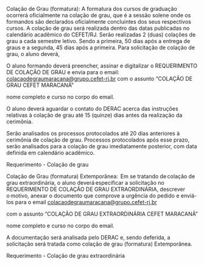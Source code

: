 Colação de Grau (formatura):
A formatura dos cursos de graduação ocorrerá oficialmente na colação de grau, que é a sessão solene onde os formandos são declarados oficialmente concluintes dos seus respectivos cursos. A colação de grau será realizada dentro das datas publicadas no calendário acadêmico do CEFET/RJ. Serão realizadas 2 (duas) colações de grau a cada semestre letivo. Sendo a primeira, 50 dias após a entrega de graus e a segunda, 45 dias após a primeira. Para solicitação de colação de grau, o aluno deverá,

O aluno formando deverá preencher, assinar e digitalizar o REQUERIMENTO DE COLAÇÃO DE GRAU e envia para o email: colacaodegraumaracana@grupo.cefet-rj.br
com o assunto “COLAÇÃO DE GRAU CEFET MARACANÃ”

nome completo e curso no corpo do email.

O aluno deverá aguardar o contato do DERAC acerca das instruções relativas à colação de grau até 15 (quinze) dias antes da realização da cerimônia.

Serão analisados os processos protocolados até 20 dias anteriores à cerimônia de colação de grau. Processos protocolados após esse prazo, serão analisados para a colação de grau imediatamente posterior, com data definida em calendário acadêmico.

Requerimento - Colação de grau

 

Colação de Grau (formatura) Extemporânea: 
Em se tratando de colação de grau extraordinária, o aluno deverá especificar a solicitação no REQUERIMENTO DE COLAÇÃO DE GRAU EXTRAORDINÁRIA, descrever o motivo, anexar o documento que comprove a urgência do pedido e enviá-los para o email  colacaodegraumaracana@grupo.cefet-rj.br 

com o assunto “COLAÇÃO DE GRAU EXTRAORDINÁRIA CEFET MARACANÃ” 

nome completo e curso no corpo do email. 

A documentação será analisada pelo DERAC e, sendo deferida, a solicitação será tratada como colação de grau (formatura) Extemporânea. 

Requerimento - Colação de grau extraordinária
